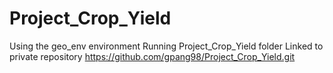 # Project_Crop_Yield


Using the geo_env environment
Running Project_Crop_Yield folder
Linked to private repository https://github.com/gpang98/Project_Crop_Yield.git